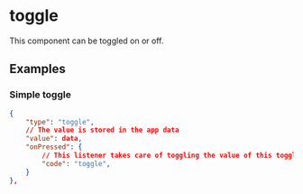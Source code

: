 # toggle

This component can be toggled on or off.

## Examples

### Simple toggle

```json
{
    "type": "toggle",
    // The value is stored in the app data
    "value": data,
    "onPressed": {
        // This listener takes care of toggling the value of this toggle component.
        "code": "toggle",
    }
},
```